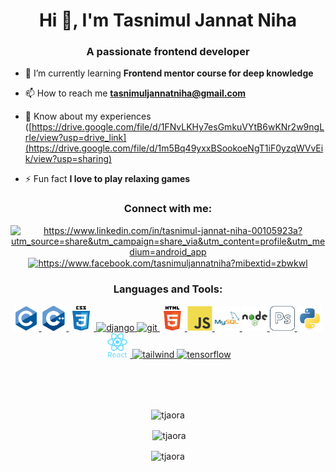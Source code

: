 <h1 align="center">Hi 👋, I'm Tasnimul Jannat Niha</h1>
<h3 align="center">A passionate frontend developer</h3>

- 🌱 I’m currently learning **Frontend mentor course for deep knowledge**

- 📫 How to reach me **tasnimuljannatniha@gmail.com**

- 📄 Know about my experiences ([https://drive.google.com/file/d/1FNvLKHy7esGmkuVYtB6wKNr2w9ngLrIe/view?usp=drive_link](https://drive.google.com/file/d/1m5Bq49yxxBSookoeNgT1iF0yzqWVvEik/view?usp=sharing)

- ⚡ Fun fact **I love to play relaxing games**

<h3 align="center">Connect with me:</h3>
<p align="center">
<a href="https://www.linkedin.com/in/tasnimul-jannat-niha-00105923a?lipi=urn%3Ali%3Apage%3Ad_flagship3_profile_view_base_contact_details%3BUINSAQ%2F2S06gBsky%2BLIhqQ%3D%3D" target="blank"><img align="center" src="https://raw.githubusercontent.com/rahuldkjain/github-profile-readme-generator/master/src/images/icons/Social/linked-in-alt.svg" alt="https://www.linkedin.com/in/tasnimul-jannat-niha-00105923a?utm_source=share&utm_campaign=share_via&utm_content=profile&utm_medium=android_app" height="30" width="40" /></a>
<a href="https://www.facebook.com/tasnimuljannatniha/" target="blank"><img align="center" src="https://raw.githubusercontent.com/rahuldkjain/github-profile-readme-generator/master/src/images/icons/Social/facebook.svg" alt="https://www.facebook.com/tasnimuljannatniha?mibextid=zbwkwl" height="30" width="40" /></a>
</p>

<h3 align="center">Languages and Tools:</h3>
<p align="center"><a href="https://www.cprogramming.com/" target="_blank" rel="noreferrer"> <img src="https://raw.githubusercontent.com/devicons/devicon/master/icons/c/c-original.svg" alt="c" width="40" height="40"/> </a> <a href="https://www.w3schools.com/cpp/" target="_blank" rel="noreferrer"> <img src="https://raw.githubusercontent.com/devicons/devicon/master/icons/cplusplus/cplusplus-original.svg" alt="cplusplus" width="40" height="40"/> </a> <a href="https://www.w3schools.com/css/" target="_blank" rel="noreferrer"> <img src="https://raw.githubusercontent.com/devicons/devicon/master/icons/css3/css3-original-wordmark.svg" alt="css3" width="40" height="40"/> </a> <a href="https://www.djangoproject.com/" target="_blank" rel="noreferrer"> <img src="https://cdn.worldvectorlogo.com/logos/django.svg" alt="django" width="40" height="40"/> </a> <a href="https://git-scm.com/" target="_blank" rel="noreferrer"> <img src="https://www.vectorlogo.zone/logos/git-scm/git-scm-icon.svg" alt="git" width="40" height="40"/> </a> <a href="https://www.w3.org/html/" target="_blank" rel="noreferrer"> <img src="https://raw.githubusercontent.com/devicons/devicon/master/icons/html5/html5-original-wordmark.svg" alt="html5" width="40" height="40"/> </a> <a href="https://developer.mozilla.org/en-US/docs/Web/JavaScript" target="_blank" rel="noreferrer"> <img src="https://raw.githubusercontent.com/devicons/devicon/master/icons/javascript/javascript-original.svg" alt="javascript" width="40" height="40"/> </a> <a href="https://www.mysql.com/" target="_blank" rel="noreferrer"> <img src="https://raw.githubusercontent.com/devicons/devicon/master/icons/mysql/mysql-original-wordmark.svg" alt="mysql" width="40" height="40"/> </a> <a href="https://nodejs.org" target="_blank" rel="noreferrer"> <img src="https://raw.githubusercontent.com/devicons/devicon/master/icons/nodejs/nodejs-original-wordmark.svg" alt="nodejs" width="40" height="40"/> </a> <a href="https://www.photoshop.com/en" target="_blank" rel="noreferrer"> <img src="https://raw.githubusercontent.com/devicons/devicon/master/icons/photoshop/photoshop-line.svg" alt="photoshop" width="40" height="40"/> </a> <a href="https://www.python.org" target="_blank" rel="noreferrer"> <img src="https://raw.githubusercontent.com/devicons/devicon/master/icons/python/python-original.svg" alt="python" width="40" height="40"/> </a> <a href="https://reactjs.org/" target="_blank" rel="noreferrer"> <img src="https://raw.githubusercontent.com/devicons/devicon/master/icons/react/react-original-wordmark.svg" alt="react" width="40" height="40"/> </a> <a href="https://tailwindcss.com/" target="_blank" rel="noreferrer"> <img src="https://www.vectorlogo.zone/logos/tailwindcss/tailwindcss-icon.svg" alt="tailwind" width="40" height="40"/> </a> <a href="https://www.tensorflow.org" target="_blank" rel="noreferrer"> <img src="https://www.vectorlogo.zone/logos/tensorflow/tensorflow-icon.svg" alt="tensorflow" width="40" height="40"/> </a> </p><br><br><br>

<p align="center"><img align="center" src="https://github-readme-stats.vercel.app/api/top-langs?username=tjaora&show_icons=true&locale=en&layout=compact" alt="tjaora" /></p>

<p align="center">&nbsp;<img align="center" src="https://github-readme-stats.vercel.app/api?username=tjaora&show_icons=true&locale=en" alt="tjaora" /></p>

<p align="center"><img align="center" src="https://github-readme-streak-stats.herokuapp.com/?user=tjaora&" alt="tjaora" /></p>
